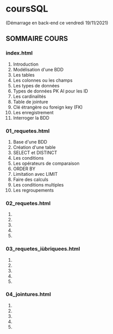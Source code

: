 # coursSQL

(Démarrage en back-end ce vendredi 19/11/2021)

## SOMMAIRE COURS

### index.html
1. Introduction
2. Modélisation d'une BDD
3. Les tables
4. Les colonnes ou les champs
5. Les types de données
6. Types de données PK AI pour les ID
7. Les cardinalités
8. Table de jointure
9. Clé étrangère ou foreign key (FK)
10. Les enregistrement
11. Interroger la BDD

### 01_requetes.html
1. Base d'une BDD
2. Création d'une table
3. SELECT et DISTINCT
4. Les conditions
5. Les opérateurs de comparaison
6. ORDER BY
7. Limitation avec LIMIT
8. Faire des calculs
9. Les conditions multiples
10. Les regroupements

### 02_requetes.html
1. 
2.
3.
4.
5.

### 03_requetes_iùbriquees.html
1. 
2.
3.
4.
5.

### 04_jointures.html
1. 
2.
3.
4.
5.


